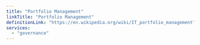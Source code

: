 ```yaml
---
title: "Portfolio Management"
linkTitle: "Portfolio Management"
definitionLink: "https://en.wikipedia.org/wiki/IT_portfolio_management"
services:
  - "governance"
---
```

